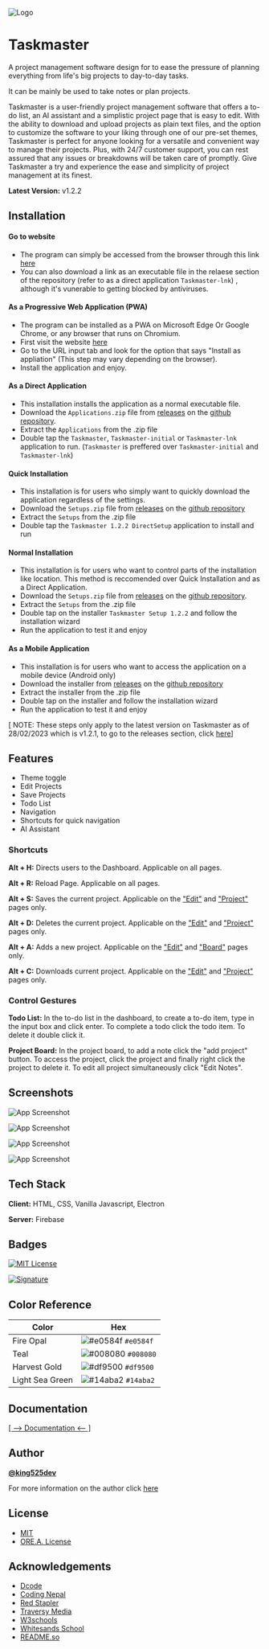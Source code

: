 
![Logo](%20public/resources/Taskmaster%20Brand%20Kit/Taskmaster-banner.png)


# Taskmaster

A project management software design for to ease the pressure of planning everything from life's big projects to day-to-day tasks.

It can be mainly be used to take notes or plan projects.

Taskmaster is a user-friendly project management software that offers a to-do list, an AI assistant and a simplistic project page that is easy to edit. With the ability to download and upload projects as plain text files, and the option to customize the software to your liking through one of our pre-set themes, Taskmaster is perfect for anyone looking for a versatile and convenient way to manage their projects. Plus, with 24/7 customer support, you can rest assured that any issues or breakdowns will be taken care of promptly. Give Taskmaster a try and experience the ease and simplicity of project management at its finest.

**Latest Version:** v1.2.2


## Installation

#### Go to website
- The program can simply be accessed from the browser through this link [here](https://task-master-e14a8.firebaseapp.com/)
- You can also download a link as an executable file in the relaese section of the repository (refer to as a direct application `Taskmaster-lnk`) , 
  although it's vunerable to getting blocked by antiviruses.

#### As a Progressive Web Application (PWA)
- The program can be installed as a PWA on Microsoft Edge Or Google Chrome, or any browser that runs on Chromium.
- First visit the website [here](https://task-master-e14a8.firebaseapp.com/)
- Go to the URL input tab and look for the option that says "Install as appliation" (This step may vary depending on the browser).
- Install the application and enjoy.

#### As a Direct Application
- This installation installs the application as a normal executable file.
- Download the `Applications.zip` file from [releases](https://github.com/king525dev/Taskmaster/releases) on the [github repository](https://github.com/king525dev/Task-Master/).
- Extract the `Applications` from the .zip file
- Double tap the `Taskmaster`, `Taskmaster-initial` or `Taskmaster-lnk` application to run. (`Taskmaster` is preffered over `Taskmaster-initial` and `Taskmaster-lnk`)

#### Quick Installation
- This installation is for users who simply want to quickly download the application regardless of the settings.
- Download the `Setups.zip` file from [releases](https://github.com/king525dev/Taskmaster/releases) on the [github repository](https://github.com/king525dev/Task-Master/)
- Extract the `Setups` from the .zip file
- Double tap the `Taskmaster 1.2.2 DirectSetup` application to install and run

#### Normal Installation
- This installation is for users who want to control parts of the installation like location. This method is reccomended over Quick Installation and as a Direct Application.
- Download the `Setups.zip` file from [releases](https://github.com/king525dev/Taskmaster/releases) on the [github repository](https://github.com/king525dev/Task-Master/).
- Extract the `Setups` from the .zip file
- Double tap on the installer `Taskmaster Setup 1.2.2` and follow the installation wizard
- Run the application to test it and enjoy

#### As a Mobile Application
- This installation is for users who want to access the application on a mobile device (Android only)
- Download the installer from [releases](https://github.com/king525dev/Taskmaster/releases) on the [github repository](https://github.com/king525dev/Task-Master/)
- Extract the installer from the .zip file
- Double tap on the installer and follow the installation wizard
- Run the application to test it and enjoy



[ NOTE: These steps only apply to the latest version on Taskmaster as of 28/02/2023 which is v1.2.1, to go to the releases section, click [here](https://github.com/king525dev/Taskmaster/releases/)]



## Features

- Theme toggle
- Edit Projects 
- Save Projects
- Todo List
- Navigation
- Shortcuts for quick navigation
- AI Assistant

### Shortcuts
 **Alt + H:** Directs users to the Dashboard. Applicable on all pages.

 **Alt + R:** Reload Page. Applicable on all pages.

 **Alt + S:** Saves the current project. Applicable on the ["Edit"](extras/Documentation.md/#edit) and ["Project"](extras/Documentation.md/#project) pages only.

 **Alt + D:** Deletes the current project. Applicable on the ["Edit"](extras/Documentation.md/#edit) and ["Project"](extras/Documentation.md/#project) pages only.

 **Alt + A:** Adds a new project. Applicable on the ["Edit"](extras/Documentation.md/#edit) and ["Board"](extras/Documentation.md/#board) pages only.

 **Alt + C:** Downloads current project. Applicable on the ["Edit"](extras/Documentation.md/#edit) and ["Project"](extras/Documentation.md/#project) pages only.

### Control Gestures
 **Todo List:** In the to-do list in the dashboard, to create a to-do item, type in the input box and click enter. To complete a todo click the todo item. To delete it double click it.
 
 **Project Board:** In the project board, to add a note click the "add project" button. To access the project, click the project and finally right click the project to delete it. To edit all project simultaneously click "Edit Notes". 

## Screenshots

![App Screenshot](%20public/resources/screenshots/screenshot-1.jpeg)

![App Screenshot](%20public/resources/screenshots/screenshot-2.jpeg)

![App Screenshot](%20public/resources/screenshots/screenshot-3.jpeg)

![App Screenshot](%20public/resources/screenshots/screenshot-4.png)

## Tech Stack

**Client:** HTML, CSS, Vanilla Javascript, Electron

**Server:** Firebase


## Badges

[![MIT License](https://img.shields.io/badge/License-MIT-green.svg)](https://choosealicense.com/licenses/mit/)   

[![Signature](https://img.shields.io/badge/Signature-ORE.A.ORIGINAL-brightgreen)](https://choosealicense.com/licenses/mit/)
## Color Reference

| Color             | Hex                                                                |
| ----------------- | ------------------------------------------------------------------ |
| Fire Opal | ![#e0584f](https://placehold.co/15x15/e0584f/e0584f.png) `#e0584f` |
| Teal | ![#008080](https://placehold.co/15x15/008080/008080.png) `#008080` |
| Harvest Gold | ![#df9500](https://placehold.co/15x15/df9500/df9500.png) `#df9500` |
| Light Sea Green | ![#14aba2](https://placehold.co/15x15/14aba2/14aba2.png) `#14aba2` |


## Documentation

[[ --> Documentation <-- ]](extras/Documentation.md)


## Author

 **[@king525dev](https://github.com/king525dev)**

 For more information on the author click [here](https://king525-portfolio.pages.dev/)
 
## License

- [MIT](https://choosealicense.com/licenses/mit/)
- [ORE.A. License](extras/license.txt)

## Acknowledgements

 - [Dcode](https://dcode.domenade.com/)
 - [Coding Nepal](https://www.codingnepalweb.com/)
 - [Red Stapler](https://redstapler.co/)
 - [Traversy Media](https://traversymedia.com/)
 - [W3schools](https://www.w3schools.com/)
 - [Whitesands School](http://www.whitesands.org.ng/)
 - [README.so](https://readme.so/)
